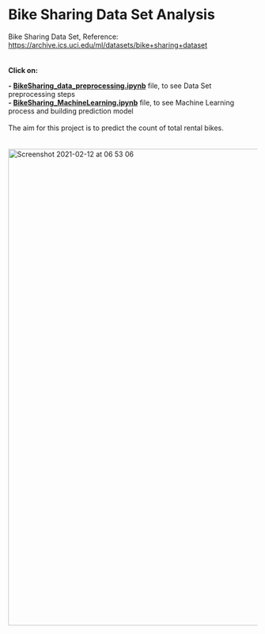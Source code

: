 # Bike Sharing Data Set Analysis <br/>
Bike Sharing Data Set, Reference: https://archive.ics.uci.edu/ml/datasets/bike+sharing+dataset <br/>
<br/>
<br/>
**Click on:**<br/>

**- [BikeSharing_data_preprocessing.ipynb](https://github.com/MasoudMoeini/Bike-Sharing-Dataset-Analysis/blob/main/BikeSharing_data_preprocessing.ipynb)** file, to see Data Set preprocessing steps <br/>
**- [BikeSharing_MachineLearning.ipynb](https://github.com/MasoudMoeini/Bike-Sharing-Dataset-Analysis/blob/main/BikeSharing_MachineLearning.ipynb)** file, to see Machine Learning process and building prediction model<br/>
<br/>
The aim for this project is to predict the count of total rental bikes.
<br/>
<br/>
<br/>
<img width="961" alt="Screenshot 2021-02-12 at 06 53 06" src="https://user-images.githubusercontent.com/43514418/107735040-103fa980-6cff-11eb-993f-7ff453e827d6.png">

